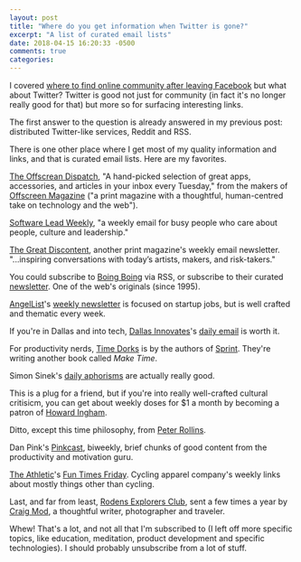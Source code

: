 ```yaml
---
layout: post
title: "Where do you get information when Twitter is gone?"
excerpt: "A list of curated email lists"
date: 2018-04-15 16:20:33 -0500
comments: true
categories: 
---
```


I covered [where to find online community after leaving Facebook]({{site.url}}/2018/04/06/where-do-you-go-when-facebook-is-gone/) but what about Twitter? Twitter is good not just for community (in fact it's no longer really good for that) but more so for surfacing interesting links. 

The first answer to the question is already answered in my previous post: distributed Twitter-like services, Reddit and RSS.

There is one other place where I get most of my quality information and links, and that is curated email lists. Here are my favorites.

[The Offscrean Dispatch](https://www.offscreenmag.com/dispatch/), "A hand-picked selection of great apps, accessories, and articles in your inbox every Tuesday," from the makers of [Offscreen Magazine](https://www.offscreenmag.com/) ("a print magazine with a thoughtful, human-centred take on technology and the web").

[Software Lead Weekly](http://softwareleadweekly.com/), "a weekly email for busy people who care about people, culture and leadership."

[The Great Discontent](https://thegreatdiscontent.com/follow), another print magazine's weekly email newsletter. "...inspiring conversations with today’s artists, makers, and risk-takers."

You could subscribe to [Boing Boing](https://boingboing.net/) via RSS, or subscribe to their curated [newsletter](http://eepurl.com/bE8oDf). One of the web's originals (since 1995).

[AngelList](https://angel.co/)'s [weekly newsletter](https://angel.co/newsletters) is focused on startup jobs, but is well crafted and thematic every week.

If you're in Dallas and into tech, [Dallas Innovates](https://dallasinnovates.com/)'s [daily email](http://eepurl.com/bRc8Sf) is worth it.

For productivity nerds, [Time Dorks](https://www.getrevue.co/profile/timedorks) is by the authors of [Sprint](https://www.thesprintbook.com/). They're writing another book called _Make Time_.

Simon Sinek's [daily aphorisms](http://eepurl.com/_jYP5) are actually really good.

This is a plug for a friend, but if you're into really well-crafted cultural critisicm, you can get about weekly doses for $1 a month by becoming a patron of [Howard Ingham](https://www.patreon.com/HowardDavidIngham/overview).

Ditto, except this time philosophy, from [Peter Rollins](https://www.patreon.com/peterrollins).

Dan Pink's [Pinkcast](http://www.danpink.com/pinkcast/), biweekly, brief chunks of good content from the productivity and motivation guru.

[The Athletic](https://www.theathleticcommunity.com/)'s [Fun Times Friday](https://theathleticcommunity.us7.list-manage.com/subscribe/post?u=e1714cf82be502320e725ce01&id=3eb1f9d171). Cycling apparel company's weekly links about mostly things other than cycling.

Last, and far from least, [Rodens Explorers Club](https://craigmod.com/explorers/), sent a few times a year by [Craig Mod](https://craigmod.com/), a thoughtful writer, photographer and traveler.

Whew! That's a lot, and not all that I'm subscribed to (I left off more specific topics, like education, meditation, product development and specific technologies). I should probably unsubscribe from a lot of stuff.
